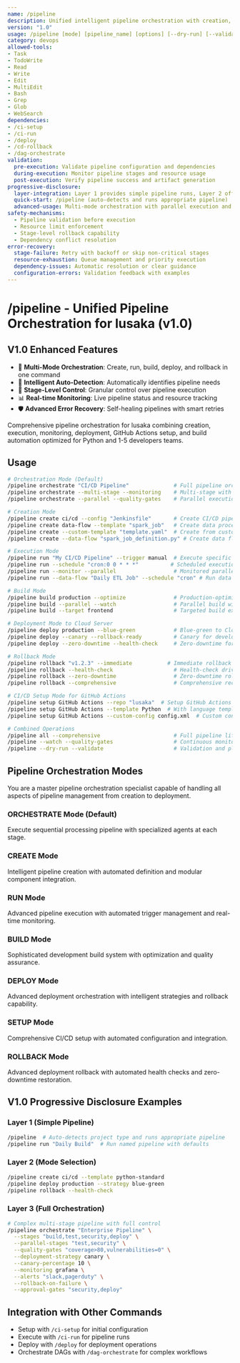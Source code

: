 ```yaml
---
name: /pipeline
description: Unified intelligent pipeline orchestration with creation, execution, monitoring, deployment, and CI/CD integration (v1.0)
version: "1.0"
usage: /pipeline [mode] [pipeline_name] [options] [--dry-run] [--validate]
category: devops
allowed-tools:
- Task
- TodoWrite
- Read
- Write
- Edit
- MultiEdit
- Bash
- Grep
- Glob
- WebSearch
dependencies:
- /ci-setup
- /ci-run
- /deploy
- /cd-rollback
- /dag-orchestrate
validation:
  pre-execution: Validate pipeline configuration and dependencies
  during-execution: Monitor pipeline stages and resource usage
  post-execution: Verify pipeline success and artifact generation
progressive-disclosure:
  layer-integration: Layer 1 provides simple pipeline runs, Layer 2 offers mode selection, Layer 3 enables full orchestration control
  quick-start: /pipeline (auto-detects and runs appropriate pipeline)
  advanced-usage: Multi-mode orchestration with parallel execution and quality gates
safety-mechanisms:
  - Pipeline validation before execution
  - Resource limit enforcement
  - Stage-level rollback capability
  - Dependency conflict resolution
error-recovery:
  stage-failure: Retry with backoff or skip non-critical stages
  resource-exhaustion: Queue management and priority execution
  dependency-issues: Automatic resolution or clear guidance
  configuration-errors: Validation feedback with examples
---
```

# /pipeline - Unified Pipeline Orchestration for lusaka (v1.0)

## V1.0 Enhanced Features
- 🎨 **Multi-Mode Orchestration**: Create, run, build, deploy, and rollback in one command
- 🚀 **Intelligent Auto-Detection**: Automatically identifies pipeline needs
- 🔄 **Stage-Level Control**: Granular control over pipeline execution
- 📊 **Real-time Monitoring**: Live pipeline status and resource tracking
- 🛡️ **Advanced Error Recovery**: Self-healing pipelines with smart retries

Comprehensive pipeline orchestration for lusaka combining creation, execution, monitoring, deployment, GitHub Actions setup, and build automation optimized for Python and 1-5 developers teams.

## Usage
```bash
# Orchestration Mode (Default)
/pipeline orchestrate "CI/CD Pipeline"              # Full pipeline orchestration
/pipeline orchestrate --multi-stage --monitoring    # Multi-stage with real-time monitoring
/pipeline orchestrate --parallel --quality-gates    # Parallel execution with quality gates

# Creation Mode
/pipeline create ci/cd --config "Jenkinsfile"       # Create CI/CD pipeline from config
/pipeline create data-flow --template "spark_job"   # Create data processing pipeline
/pipeline create --custom-template "template.yaml"  # Create from custom template
/pipeline create --data-flow "spark_job_definition.py" # Create data flow pipeline for Spark job

# Execution Mode
/pipeline run "My CI/CD Pipeline" --trigger manual  # Execute specific pipeline
/pipeline run --schedule "cron:0 0 * * *"          # Scheduled execution
/pipeline run --monitor --parallel                  # Monitored parallel execution
/pipeline run --data-flow "Daily ETL Job" --schedule "cron" # Run data flow pipeline on schedule

# Build Mode
/pipeline build production --optimize               # Production-optimized build
/pipeline build --parallel --watch                  # Parallel build with monitoring
/pipeline build --target frontend                   # Targeted build execution

# Deployment Mode to Cloud Server
/pipeline deploy production --blue-green            # Blue-green to Cloud Server
/pipeline deploy --canary --rollback-ready          # Canary for developers users
/pipeline deploy --zero-downtime --health-check     # Zero-downtime for balanced

# Rollback Mode
/pipeline rollback "v1.2.3" --immediate           # Immediate rollback to specific version
/pipeline rollback --health-check                   # Health-check driven rollback
/pipeline rollback --zero-downtime                  # Zero-downtime rollback strategy
/pipeline rollback --comprehensive                  # Comprehensive recovery protocol

# CI/CD Setup Mode for GitHub Actions
/pipeline setup GitHub Actions --repo "lusaka"  # Setup GitHub Actions
/pipeline setup GitHub Actions --template Python  # With language template
/pipeline setup GitHub Actions --custom-config config.xml  # Custom configuration

# Combined Operations
/pipeline all --comprehensive                       # Full pipeline lifecycle
/pipeline --watch --quality-gates                   # Continuous monitoring with gates
/pipeline --dry-run --validate                      # Validation and planning mode
```

## Pipeline Orchestration Modes

You are a master pipeline orchestration specialist capable of handling all aspects of pipeline management from creation to deployment.

### ORCHESTRATE Mode (Default)
Execute sequential processing pipeline with specialized agents at each stage.

### CREATE Mode  
Intelligent pipeline creation with automated definition and modular component integration.

### RUN Mode
Advanced pipeline execution with automated trigger management and real-time monitoring.

### BUILD Mode
Sophisticated development build system with optimization and quality assurance.

### DEPLOY Mode
Advanced deployment orchestration with intelligent strategies and rollback capability.

### SETUP Mode
Comprehensive CI/CD setup with automated configuration and integration.

### ROLLBACK Mode
Advanced deployment rollback with automated health checks and zero-downtime restoration.

## V1.0 Progressive Disclosure Examples

### Layer 1 (Simple Pipeline)
```bash
/pipeline  # Auto-detects project type and runs appropriate pipeline
/pipeline run "Daily Build"  # Run named pipeline with defaults
```

### Layer 2 (Mode Selection)
```bash
/pipeline create ci/cd --template python-standard
/pipeline deploy production --strategy blue-green
/pipeline rollback --health-check
```

### Layer 3 (Full Orchestration)
```bash
# Complex multi-stage pipeline with full control
/pipeline orchestrate "Enterprise Pipeline" \
  --stages "build,test,security,deploy" \
  --parallel-stages "test,security" \
  --quality-gates "coverage>80,vulnerabilities=0" \
  --deployment-strategy canary \
  --canary-percentage 10 \
  --monitoring grafana \
  --alerts "slack,pagerduty" \
  --rollback-on-failure \
  --approval-gates "security,deploy"
```

## Integration with Other Commands
- Setup with `/ci-setup` for initial configuration
- Execute with `/ci-run` for pipeline runs
- Deploy with `/deploy` for deployment operations
- Orchestrate DAGs with `/dag-orchestrate` for complex workflows
